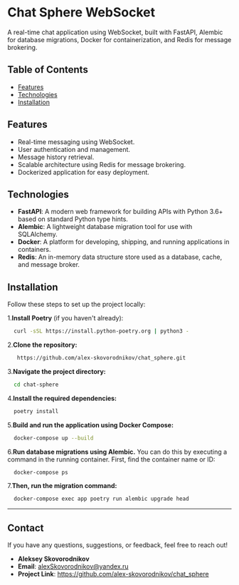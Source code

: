 # Chat Sphere WebSocket

A real-time chat application using WebSocket, built with FastAPI, Alembic for database migrations, Docker for containerization, and Redis for message brokering.

## Table of Contents

- [Features](#features)
- [Technologies](#technologies)
- [Installation](#installation)


## Features

- Real-time messaging using WebSocket.
- User authentication and management.
- Message history retrieval.
- Scalable architecture using Redis for message brokering.
- Dockerized application for easy deployment.

## Technologies

- **FastAPI**: A modern web framework for building APIs with Python 3.6+ based on standard Python type hints.
- **Alembic**: A lightweight database migration tool for use with SQLAlchemy.
- **Docker**: A platform for developing, shipping, and running applications in containers.
- **Redis**: An in-memory data structure store used as a database, cache, and message broker.

## Installation

Follow these steps to set up the project locally:

1.**Install Poetry** (if you haven't already):
```bash
  curl -sSL https://install.python-poetry.org | python3 -
```
2.**Clone the repository:**
```bash
   https://github.com/alex-skovorodnikov/chat_sphere.git
```
3.**Navigate the project directory:**
```bash
  cd chat-sphere
```
4.**Install the required dependencies:**
```bash
  poetry install
```
5.**Build and run the application using Docker Compose:**
```bash
  docker-compose up --build
```
6.**Run database migrations using Alembic.** You can do this by executing a command in the running container. First, find the container name or ID:
```bash
  docker-compose ps
```
7.**Then, run the migration command:**
```bash
  docker-compose exec app poetry run alembic upgrade head
```
---
## Contact

If you have any questions, suggestions, or feedback, feel free to reach out!

- **Aleksey Skovorodnikov**
- **Email**: [alexSkovorodnikov@yandex.ru](mailto:alexskovorodnikov@yandex.ru)
- **Project Link**: https://github.com/alex-skovorodnikov/chat_sphere
